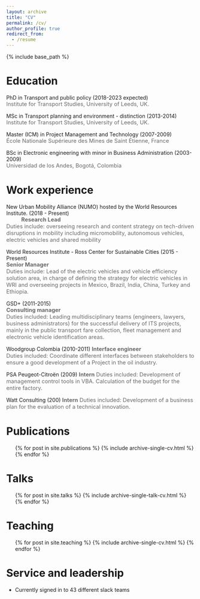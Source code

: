 ```yaml
---
layout: archive
title: "CV"
permalink: /cv/
author_profile: true
redirect_from:
  - /resume
---
```


{% include base_path %}

Education
======
<i class="fas fa-fw fa-graduation-cap"></i> PhD in Transport and public policy (2018-2023 expected)  
<SPAN STYLE="color: #696969	; font-size: 11pt">Institute for Transport Studies, University of Leeds, UK.</span>  

<i class="fas fa-fw fa-graduation-cap"></i> MSc in Transport planning and environment - distinction (2013-2014)  
  <SPAN STYLE="color: #696969	; font-size: 11pt">Institute for Transport Studies, University of Leeds, UK.</span>   
  
<i class="fas fa-fw fa-graduation-cap"></i> Master (ICM) in Project Management and Technology (2007-2009)  
  <SPAN STYLE="color: #696969	; font-size: 11pt">École Nationale Supérieure des Mines de Saint Étienne, France</span>  
  
<i class="fas fa-fw fa-graduation-cap"></i> BSc in Electronic engineering with minor in Business Administration (2003-2009)  
  <SPAN STYLE="color: #696969	; font-size: 11pt">Universidad de los Andes, Bogotá, Colombia</span> 

Work experience
======
<i class="fas fa-fw fa-briefcase"></i> New Urban Mobility Alliance (NUMO) hosted by the World Resources Institute. (2018 - Present)  
 <SPAN STYLE="color: #696969	; font-size: 11pt; font-weight: bold; margin-left: 40px">Research Lead</span>  
 <SPAN STYLE="color: #696969	; font-size: 11pt">Duties include: overseeing research and content strategy on tech-driven disruptions in mobility including micromobility, autonomous vehicles, electric vehicles and shared mobility</span>  

<i class="fas fa-fw fa-briefcase"></i> World Resources Institute - Ross Center for Sustainable Cities (2015 - Present)  
  <SPAN STYLE="color: #696969	; font-size: 11pt; font-weight: bold">Senior Manager</span>  
  <SPAN STYLE="color: #696969	; font-size: 11pt">Duties include: Lead of the electric vehicles and vehicle efficiency solution area, in charge of defining the strategy for electric vehicles in WRI and overseeing projects in Mexico, Brazil, India, China, Turkey and Ethiopia.</span>

<i class="fas fa-fw fa-briefcase"></i> GSD+ (2011-2015)  
  <SPAN STYLE="color: #696969	; font-size: 11pt; font-weight: bold">Consulting manager</span>   
  <SPAN STYLE="color: #696969	; font-size: 11pt">Duties included: Leading multidisciplinary teams (engineers, lawyers, business administrators) for the successful delivery of ITS projects, mainly in the public transport fare collection, fleet management and electronic vehicle identification areas.</span>

<i class="fas fa-fw fa-briefcase"></i>Woodgroup Colombia (2010-2011)
   <SPAN STYLE="color: #696969	; font-size: 11pt; font-weight: bold"> Interface engineer</span>  
   <SPAN STYLE="color: #696969	; font-size: 11pt">Duties included: Coordinate different interfaces between stakeholders to ensure a good development of a Project in the oil industry.</span> 
  
<i class="fas fa-fw fa-briefcase"></i>PSA Peugeot-Citroën (2009) 
  <SPAN STYLE="color: #696969	; font-size: 11pt; font-weight: bold">Intern</span> 
  <SPAN STYLE="color: #696969	; font-size: 11pt">Duties included: Development of management control tools in VBA. Calculation of the budget for the entire factory.</span>    

<i class="fas fa-fw fa-briefcase"></i>Watt Consulting (200)
  <SPAN STYLE="color: #696969	; font-size: 11pt; font-weight: bold">Intern</span>
  <SPAN STYLE="color: #696969	; font-size: 11pt">Duties included: Development of a business plan for the evaluation of a technical innovation.</span>   

Publications
======
  <ul>{% for post in site.publications %}
    {% include archive-single-cv.html %}
  {% endfor %}</ul>
  
Talks
======
  <ul>{% for post in site.talks %}
    {% include archive-single-talk-cv.html %}
  {% endfor %}</ul>
  
Teaching
======
  <ul>{% for post in site.teaching %}
    {% include archive-single-cv.html %}
  {% endfor %}</ul>
  
Service and leadership
======
* Currently signed in to 43 different slack teams
